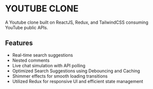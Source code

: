 # YOUTUBE CLONE

A Youtube clone built on ReactJS, Redux, and TailwindCSS consuming YouTube public APIs.

## Features

- Real-time search suggestions
- Nested comments
- Live chat simulation with API polling
- Optimized Search Suggestions using Debouncing and Caching
- Shimmer effects for smooth loading transitions
- Utilized Redux for responsive UI and efficient state management
